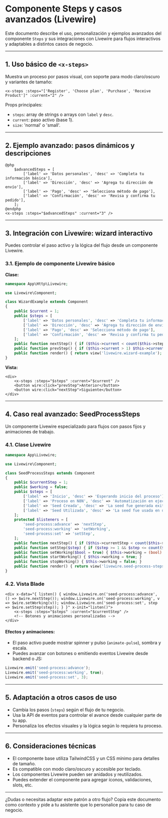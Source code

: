 # Componente Steps y casos avanzados (Livewire)

Este documento describe el uso, personalización y ejemplos avanzados del componente `Steps` y sus integraciones con Livewire para flujos interactivos y adaptables a distintos casos de negocio.

---

## 1. Uso básico de `<x-steps>`

Muestra un proceso por pasos visual, con soporte para modo claro/oscuro y variantes de tamaño:

```blade
<x-steps :steps="['Register', 'Choose plan', 'Purchase', 'Receive Product']" :current="2" />
```

Props principales:
- `steps`: array de strings o arrays con `label` y `desc`.
- `current`: paso activo (base 1).
- `size`: 'normal' o 'small'.

---

## 2. Ejemplo avanzado: pasos dinámicos y descripciones

```blade
@php
    $advancedSteps = [
        ['label' => 'Datos personales', 'desc' => 'Completa tu información básica'],
        ['label' => 'Dirección', 'desc' => 'Agrega tu dirección de envío'],
        ['label' => 'Pago', 'desc' => 'Selecciona método de pago'],
        ['label' => 'Confirmación', 'desc' => 'Revisa y confirma tu pedido'],
    ];
@endphp
<x-steps :steps="$advancedSteps" :current="3" />
```

---

## 3. Integración con Livewire: wizard interactivo

Puedes controlar el paso activo y la lógica del flujo desde un componente Livewire.

### 3.1. Ejemplo de componente Livewire básico

**Clase:**
```php
namespace App\Http\Livewire;

use Livewire\Component;

class WizardExample extends Component
{
    public $current = 1;
    public $steps = [
        ['label' => 'Datos personales', 'desc' => 'Completa tu información básica'],
        ['label' => 'Dirección', 'desc' => 'Agrega tu dirección de envío'],
        ['label' => 'Pago', 'desc' => 'Selecciona método de pago'],
        ['label' => 'Confirmación', 'desc' => 'Revisa y confirma tu pedido'],
    ];
    public function nextStep() { if ($this->current < count($this->steps)) $this->current++; }
    public function prevStep() { if ($this->current > 1) $this->current--; }
    public function render() { return view('livewire.wizard-example'); }
}
```

**Vista:**
```blade
<div>
    <x-steps :steps="$steps" :current="$current" />
    <button wire:click="prevStep">Anterior</button>
    <button wire:click="nextStep">Siguiente</button>
</div>
```

---

## 4. Caso real avanzado: SeedProcessSteps

Un componente Livewire especializado para flujos con pasos fijos y animaciones de trabajo.

### 4.1. Clase Livewire
```php
namespace App\Livewire;

use Livewire\Component;

class SeedProcessSteps extends Component
{
    public $currentStep = 1;
    public $working = false;
    public $steps = [
        ['label' => 'Inicio', 'desc' => 'Esperando inicio del proceso'],
        ['label' => 'Proceso en N8N', 'desc' => 'Automatización en ejecución'],
        ['label' => 'Seed Creada', 'desc' => 'La seed fue generada exitosamente'],
        ['label' => 'Seed Utilizada', 'desc' => 'La seed fue usada en destino'],
    ];
    protected $listeners = [
        'seed-process:advance' => 'nextStep',
        'seed-process:working' => 'setWorking',
        'seed-process:set' => 'setStep',
    ];
    public function nextStep() { if ($this->currentStep < count($this->steps)) { $this->currentStep++; $this->working = false; } }
    public function setStep($step) { if ($step >= 1 && $step <= count($this->steps)) { $this->currentStep = $step; $this->working = false; } }
    public function setWorking($bool = true) { $this->working = (bool) $bool; }
    public function startWorking() { $this->working = true; }
    public function stopWorking() { $this->working = false; }
    public function render() { return view('livewire.seed-process-steps'); }
}
```

### 4.2. Vista Blade
```blade
<div x-data="{ listen() { window.Livewire.on('seed-process:advance', () => $wire.nextStep()); window.Livewire.on('seed-process:working', v => $wire.setWorking(v)); window.Livewire.on('seed-process:set', step => $wire.setStep(step)); } }" x-init="listen()">
    <x-steps :steps="$steps" :current="$currentStep" />
    <!-- Botones y animaciones personalizadas -->
</div>
```

#### Efectos y animaciones:
- El paso activo puede mostrar spinner y pulso (`animate-pulse`), sombra y escala.
- Puedes avanzar con botones o emitiendo eventos Livewire desde backend o JS:
```js
Livewire.emit('seed-process:advance');
Livewire.emit('seed-process:working', true);
Livewire.emit('seed-process:set', 3);
```

---

## 5. Adaptación a otros casos de uso

- Cambia los pasos (`steps`) según el flujo de tu negocio.
- Usa la API de eventos para controlar el avance desde cualquier parte de tu app.
- Personaliza los efectos visuales y la lógica según lo requiera tu proceso.

---

## 6. Consideraciones técnicas

- El componente base utiliza TailwindCSS y un CSS mínimo para detalles de tamaño.
- Es compatible con modo claro/oscuro y accesible por teclado.
- Los componentes Livewire pueden ser anidados y reutilizados.
- Puedes extender el componente para agregar íconos, validaciones, slots, etc.

---

¿Dudas o necesitas adaptar este patrón a otro flujo? Copia este documento como contexto y pide a tu asistente que lo personalice para tu caso de negocio.
